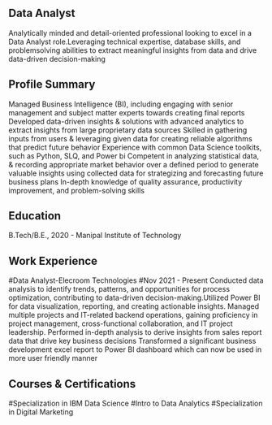 ## Data Analyst
Analytically minded and detail-oriented professional
looking to excel in a Data Analyst role.Leveraging
technical expertise, database skills, and problemsolving
abilities to extract meaningful insights from
data and drive data-driven decision-making

## Profile Summary
Managed Business Intelligence (BI), including
engaging with senior management and subject matter
experts towards creating final reports
Developed data-driven insights & solutions with
advanced analytics to extract insights from large
proprietary data sources
Skilled in gathering inputs from users & leveraging
given data for creating reliable algorithms that predict
future behavior
Experience with common Data Science toolkits, such
as Python, SLQ, and Power bi
Competent in analyzing statistical data, & recording
appropriate market behavior over a defined period to
generate valuable insights using collected data for
strategizing and forecasting future business plans
In-depth knowledge of quality assurance, productivity
improvement, and problem-solving skills

## Education
B.Tech/B.E., 2020 - Manipal Institute of Technology

## Work Experience
#Data Analyst-Elecroom Technologies
#Nov 2021 - Present
Conducted data analysis to identify trends, patterns, and
opportunities for process optimization, contributing to
data-driven decision-making.Utilized Power BI for data
visualization, reporting, and creating actionable insights.
Managed multiple projects and IT-related backend
operations, gaining proficiency in project management,
cross-functional collaboration, and IT project leadership.
Performed in-depth analysis to derive insights from sales
report data that drive key business decisions
Transformed a significant business development excel
report to Power BI dashboard which can now be used in
more user friendly manner

## Courses & Certifications
#Specialization in IBM Data Science
#Intro to Data Analytics
#Specialization in Digital Marketing

